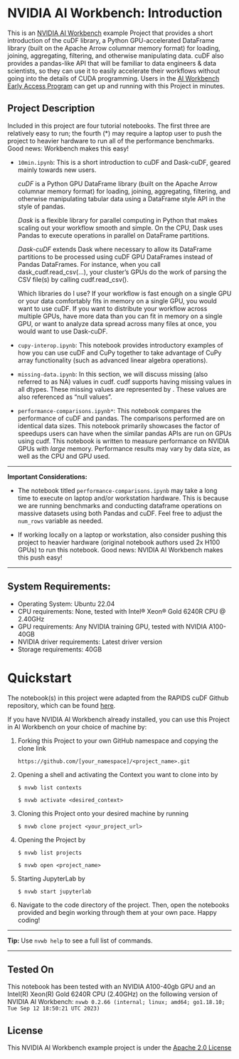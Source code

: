 # NVIDIA AI Workbench: Introduction
This is an [NVIDIA AI Workbench](https://developer.nvidia.com/blog/develop-and-deploy-scalable-generative-ai-models-seamlessly-with-nvidia-ai-workbench/) example Project that provides a short introduction of the cuDF library, a Python GPU-accelerated DataFrame library (built on the Apache Arrow columnar memory format) for loading, joining, aggregating, filtering, and otherwise manipulating data. cuDF also provides a pandas-like API that will be familiar to data engineers & data scientists, so they can use it to easily accelerate their workflows without going into the details of CUDA programming. Users in the [AI Workbench Early Access Program](https://developer.nvidia.com/ai-workbench-early-access) can get up and running with this Project in minutes.

## Project Description
Included in this project are four tutorial notebooks. The first three are relatively easy to run; the fourth (*) may require a laptop user to push the project to heavier hardware to run all of the performance benchmarks. Good news: Workbench makes this easy!  

* ```10min.ipynb```: This is a short introduction to cuDF and Dask-cuDF, geared mainly towards new users.

   _cuDF_ is a Python GPU DataFrame library (built on the Apache Arrow columnar memory format) for loading, joining, aggregating, filtering, and otherwise manipulating tabular data using a DataFrame style API in the style of pandas.

   _Dask_ is a flexible library for parallel computing in Python that makes scaling out your workflow smooth and simple. On the CPU, Dask uses Pandas to execute operations in parallel on DataFrame partitions.

   _Dask-cuDF_ extends Dask where necessary to allow its DataFrame partitions to be processed using cuDF GPU DataFrames instead of Pandas DataFrames. For instance, when you call dask_cudf.read_csv(...), your cluster’s GPUs do the work of parsing the CSV file(s) by calling cudf.read_csv().

   Which libraries do I use? If your workflow is fast enough on a single GPU or your data comfortably fits in memory on a single GPU, you would want to use cuDF. If you want to distribute your workflow across multiple GPUs, have more data than you can fit in memory on a single GPU, or want to analyze data spread across many files at once, you would want to use Dask-cuDF. 
  
* ```cupy-interop.ipynb```: This notebook provides introductory examples of how you can use cuDF and CuPy together to take advantage of CuPy array functionality (such as advanced linear algebra operations). 
  
* ```missing-data.ipynb```: In this section, we will discuss missing (also referred to as NA) values in cudf. cudf supports having missing values in all dtypes. These missing values are represented by <NA>. These values are also referenced as “null values”.
  
* ```performance-comparisons.ipynb*```: This notebook compares the performance of cuDF and pandas. The comparisons performed are on identical data sizes. This notebook primarily showcases the factor of speedups users can have when the similar pandas APIs are run on GPUs using cudf. This notebook is written to measure performance on NVIDIA GPUs with _large_ memory. Performance results may vary by data size, as well as the CPU and GPU used.

---
**Important Considerations:**
* The notebook titled ```performance-comparisons.ipynb``` may take a long time to execute on laptop and/or workstation hardware. This is because we are running benchmarks and conducting dataframe operations on massive datasets using both Pandas and cuDF. Feel free to adjust the ```num_rows``` variable as needed. 

* If working locally on a laptop or workstation, also consider pushing this project to heavier hardware (original notebook authors used 2x H100 GPUs) to run this notebook. Good news: NVIDIA AI Workbench makes this push easy! 

---

## System Requirements:
* Operating System: Ubuntu 22.04
* CPU requirements: None, tested with Intel&reg; Xeon&reg; Gold 6240R CPU @ 2.40GHz
* GPU requirements: Any NVIDIA training GPU, tested with NVIDIA A100-40GB
* NVIDIA driver requirements: Latest driver version
* Storage requirements: 40GB

# Quickstart
The notebook(s) in this project were adapted from the RAPIDS cuDF Github repository, which can be found [here](https://github.com/rapidsai/cudf/tree/branch-23.12/notebooks).

If you have NVIDIA AI Workbench already installed, you can use this Project in AI Workbench on your choice of machine by:
1. Forking this Project to your own GitHub namespace and copying the clone link

   ```https://github.com/[your_namespace]/<project_name>.git```
   
2. Opening a shell and activating the Context you want to clone into by

   ```
   $ nvwb list contexts
   
   $ nvwb activate <desired_context>
   ```
   
3. Cloning this Project onto your desired machine by running

   ```
   $ nvwb clone project <your_project_url>
   ```
   
4. Opening the Project by

   ```
   $ nvwb list projects
   
   $ nvwb open <project_name>
   ```
   
5. Starting JupyterLab by

   ```
   $ nvwb start jupyterlab
   ```

6. Navigate to the code directory of the project. Then, open the notebooks provided and begin working through them at your own pace. Happy coding!

---
**Tip:** Use ```nvwb help``` to see a full list of commands. 

---

## Tested On
This notebook has been tested with an NVIDIA A100-40gb GPU and an Intel(R) Xeon(R) Gold 6240R CPU (2.40GHz) on the following version of NVIDIA AI Workbench: ```nvwb 0.2.66 (internal; linux; amd64; go1.18.10; Tue Sep 12 18:50:21 UTC 2023)```

## License
This NVIDIA AI Workbench example project is under the [Apache 2.0 License](https://github.com/NVIDIA/rapids-cudf/blob/main/LICENSE.txt)
